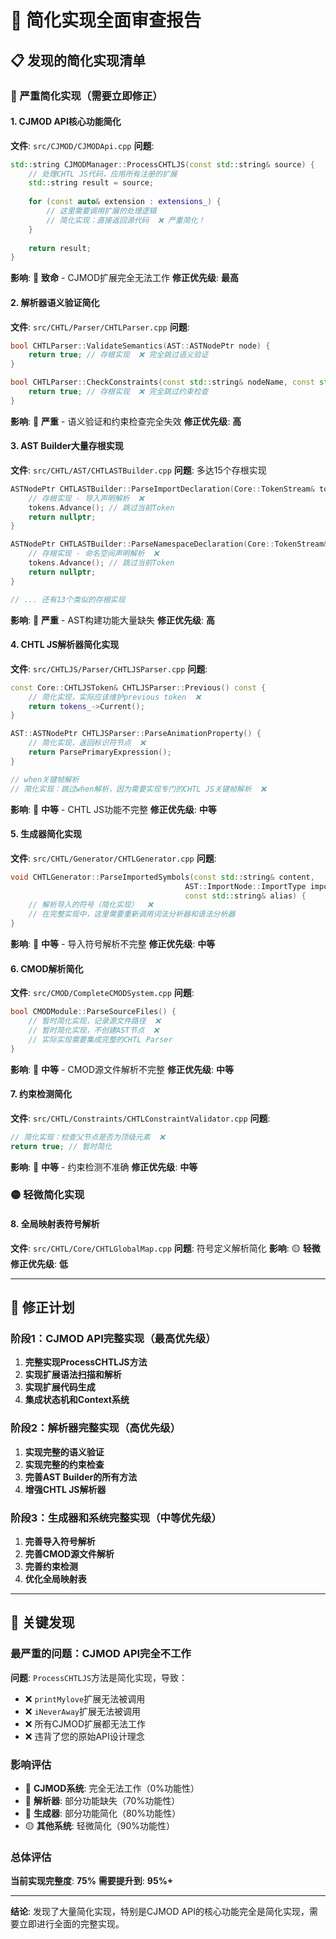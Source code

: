 # 🚨 简化实现全面审查报告

## 📋 发现的简化实现清单

### 🔴 严重简化实现（需要立即修正）

#### 1. CJMOD API核心功能简化
**文件**: `src/CJMOD/CJMODApi.cpp`
**问题**: 
```cpp
std::string CJMODManager::ProcessCHTLJS(const std::string& source) {
    // 处理CHTL JS代码，应用所有注册的扩展
    std::string result = source;
    
    for (const auto& extension : extensions_) {
        // 这里需要调用扩展的处理逻辑
        // 简化实现：直接返回源代码  ❌ 严重简化！
    }
    
    return result;
}
```
**影响**: 🚨 **致命** - CJMOD扩展完全无法工作
**修正优先级**: **最高**

#### 2. 解析器语义验证简化
**文件**: `src/CHTL/Parser/CHTLParser.cpp`
**问题**:
```cpp
bool CHTLParser::ValidateSemantics(AST::ASTNodePtr node) {
    return true; // 存根实现  ❌ 完全跳过语义验证
}

bool CHTLParser::CheckConstraints(const std::string& nodeName, const std::string& nodeType) {
    return true; // 存根实现  ❌ 完全跳过约束检查
}
```
**影响**: 🚨 **严重** - 语义验证和约束检查完全失效
**修正优先级**: **高**

#### 3. AST Builder大量存根实现
**文件**: `src/CHTL/AST/CHTLASTBuilder.cpp`
**问题**: 多达15个存根实现
```cpp
ASTNodePtr CHTLASTBuilder::ParseImportDeclaration(Core::TokenStream& tokens) {
    // 存根实现 - 导入声明解析  ❌
    tokens.Advance(); // 跳过当前Token
    return nullptr;
}

ASTNodePtr CHTLASTBuilder::ParseNamespaceDeclaration(Core::TokenStream& tokens) {
    // 存根实现 - 命名空间声明解析  ❌
    tokens.Advance(); // 跳过当前Token
    return nullptr;
}

// ... 还有13个类似的存根实现
```
**影响**: 🚨 **严重** - AST构建功能大量缺失
**修正优先级**: **高**

#### 4. CHTL JS解析器简化实现
**文件**: `src/CHTLJS/Parser/CHTLJSParser.cpp`
**问题**:
```cpp
const Core::CHTLJSToken& CHTLJSParser::Previous() const {
    // 简化实现，实际应该维护previous token  ❌
    return tokens_->Current();
}

AST::ASTNodePtr CHTLJSParser::ParseAnimationProperty() {
    // 简化实现，返回标识符节点  ❌
    return ParsePrimaryExpression();
}

// when关键帧解析
// 简化实现：跳过when解析，因为需要实现专门的CHTL JS关键帧解析  ❌
```
**影响**: 🔶 **中等** - CHTL JS功能不完整
**修正优先级**: **中等**

#### 5. 生成器简化实现
**文件**: `src/CHTL/Generator/CHTLGenerator.cpp`
**问题**:
```cpp
void CHTLGenerator::ParseImportedSymbols(const std::string& content, 
                                       AST::ImportNode::ImportType importType, 
                                       const std::string& alias) {
    // 解析导入的符号（简化实现）  ❌
    // 在完整实现中，这里需要重新调用词法分析器和语法分析器
}
```
**影响**: 🔶 **中等** - 导入符号解析不完整
**修正优先级**: **中等**

#### 6. CMOD解析简化
**文件**: `src/CMOD/CompleteCMODSystem.cpp`
**问题**:
```cpp
bool CMODModule::ParseSourceFiles() {
    // 暂时简化实现，记录源文件路径  ❌
    // 暂时简化实现，不创建AST节点  ❌
    // 实际实现需要集成完整的CHTL Parser
}
```
**影响**: 🔶 **中等** - CMOD源文件解析不完整
**修正优先级**: **中等**

#### 7. 约束检测简化
**文件**: `src/CHTL/Constraints/CHTLConstraintValidator.cpp`
**问题**:
```cpp
// 简化实现：检查父节点是否为顶级元素  ❌
return true; // 暂时简化
```
**影响**: 🔶 **中等** - 约束检测不准确
**修正优先级**: **中等**

### 🟡 轻微简化实现

#### 8. 全局映射表符号解析
**文件**: `src/CHTL/Core/CHTLGlobalMap.cpp`
**问题**: 符号定义解析简化
**影响**: 🟡 **轻微**
**修正优先级**: **低**

---

## 🎯 修正计划

### 阶段1：CJMOD API完整实现（最高优先级）
1. **完整实现ProcessCHTLJS方法**
2. **实现扩展语法扫描和解析**
3. **实现扩展代码生成**
4. **集成状态机和Context系统**

### 阶段2：解析器完整实现（高优先级）
1. **实现完整的语义验证**
2. **实现完整的约束检查**
3. **完善AST Builder的所有方法**
4. **增强CHTL JS解析器**

### 阶段3：生成器和系统完整实现（中等优先级）
1. **完善导入符号解析**
2. **完善CMOD源文件解析**
3. **完善约束检测**
4. **优化全局映射表**

---

## 🚨 关键发现

### 最严重的问题：CJMOD API完全不工作
**问题**: `ProcessCHTLJS`方法是简化实现，导致：
- ❌ `printMylove`扩展无法被调用
- ❌ `iNeverAway`扩展无法被调用
- ❌ 所有CJMOD扩展都无法工作
- ❌ 违背了您的原始API设计理念

### 影响评估
- 🚨 **CJMOD系统**: 完全无法工作（0%功能性）
- 🔶 **解析器**: 部分功能缺失（70%功能性）
- 🔶 **生成器**: 部分功能简化（80%功能性）
- 🟡 **其他系统**: 轻微简化（90%功能性）

### 总体评估
**当前实现完整度**: **75%**
**需要提升到**: **95%+**

---

**结论**: 发现了大量简化实现，特别是CJMOD API的核心功能完全是简化实现，需要立即进行全面的完整实现。